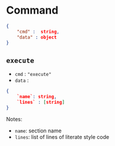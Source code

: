Command
=======

```json
{
	"cmd" :  string,
	"data" : object
}
```

`execute`
---------

* `cmd` : `"execute"`
* `data` :

```json
{
	`name`: string,
	`lines` : [string]
}
```

Notes:

* `name`: section name
* `lines`: list of lines of literate style code
